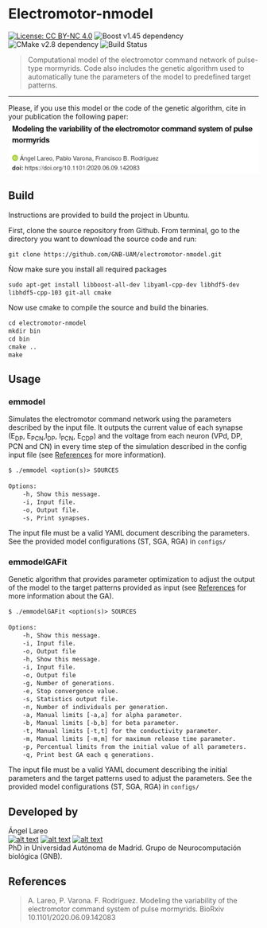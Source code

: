 <!-- Please don't remove this: Grab your social icons from https://github.com/carlsednaoui/gitsocial -->
<!-- display the social media buttons in your README -->

<!-- links to social media icons -->
<!-- no need to change these -->

<!-- icons with padding -->

[1.1]: http://i.imgur.com/tXSoThF.png (twitter icon with padding)
[2.1]: http://i.imgur.com/P3YfQoD.png (facebook icon with padding)
[3.1]: http://i.imgur.com/0o48UoR.png (github icon with padding)

<!-- icons without padding. great to use in a sentence. -->

[1.2]: http://i.imgur.com/wWzX9uB.png (twitter icon without padding)
[2.2]: http://i.imgur.com/fep1WsG.png (facebook icon without padding)
[3.2]: http://i.imgur.com/9I6NRUm.png (github icon without padding)


<!-- links to your social media accounts -->
<!-- update these accordingly -->

[1]: http://www.twitter.com/ALFXogo
[2]: http://www.facebook.com/ALFXogo
[3]: http://www.github.com/angellareo

# Electromotor-nmodel
[![License: CC BY-NC 4.0](https://img.shields.io/badge/License-CC%20BY--NC%204.0-lightgrey.svg?style=flat-square)](https://creativecommons.org/licenses/by-nc/4.0/)
![Boost v1.45 dependency](https://img.shields.io/badge/boost-v1.45-blue?style=flat-square)
![CMake v2.8 dependency](https://img.shields.io/badge/cmake-v2.8-blue?style=flat-square)
![Build Status](https://img.shields.io/travis/GNB-UAM/electromotor-nmodel/master.svg?style=flat-square)

 > Computational model of the electromotor command network of pulse-type mormyrids. Code also includes the genetic algorithm used to automatically tune the parameters of the model to predefined target patterns.
---

Please, if you use this model or the code of the genetic algorithm, cite in your publication the following paper:
[![BioRxiv 10.1101/2020.06.09.142083](preprint-header.png)](https://www.biorxiv.org/content/10.1101/2020.06.09.142083v1)


## Build

Instructions are provided to build the project in Ubuntu.

First, clone the source repository from Github. From terminal, go to the directory you want to download the source code and run:
```
git clone https://github.com/GNB-UAM/electromotor-nmodel.git
```

Ǹow make sure you install all required packages
```
sudo apt-get install libboost-all-dev libyaml-cpp-dev libhdf5-dev libhdf5-cpp-103 git-all cmake
```
Now use cmake to compile the source and build the binaries.
```
cd electromotor-nmodel
mkdir bin
cd bin
cmake ..
make
```

## Usage

### emmodel

Simulates the electromotor command network using the parameters described by the input file. It outputs the current value of each synapse (E<sub>DP</sub>, E<sub>PCN</sub>,I<sub>DP</sub>, I<sub>PCN</sub>, E<sub>CDP</sub>) and the voltage from each neuron (VPd, DP, PCN and CN) in every time step of the simulation described in the config input file (see [References](#References) for more information).

```
$ ./emmodel <option(s)> SOURCES

Options:
    -h, Show this message.
    -i, Input file.
    -o, Output file.
    -s, Print synapses.

```

The input file must be a valid YAML document describing the parameters. See the provided model configurations (ST, SGA, RGA) in `configs/`

### emmodelGAFit

Genetic algorithm that provides parameter optimization to adjust the output of the model to the target patterns provided as input (see [References](#References) for more information about the GA).


```
$ ./emmodelGAFit <option(s)> SOURCES

Options:
    -h, Show this message.
    -i, Input file.
    -o, Output file
    -h, Show this message.
    -i, Input file.
    -o, Output file
    -g, Number of generations.
    -e, Stop convergence value.
    -s, Statistics output file.
    -n, Number of individuals per generation.
    -a, Manual limits [-a,a] for alpha parameter.
    -b, Manual limits [-b,b] for beta parameter.
    -t, Manual limits [-t,t] for the conductivity parameter.
    -m, Manual limits [-m,m] for maximum release time parameter.
    -p, Percentual limits from the initial value of all parameters.
    -q, Print best GA each q generations.
```

The input file must be a valid YAML document describing the initial parameters and the target patterns used to adjust the parameters. See the provided model configurations (ST, SGA, RGA) in `configs/`

## Developed by 

Ángel Lareo <br/>
[![alt text][1.1]][1]
[![alt text][2.1]][2]
[![alt text][3.1]][3] <br/>
PhD in Universidad Autónoma de Madrid. Grupo de Neurocomputación biológica (GNB).


## References
 > A. Lareo, P. Varona. F. Rodríguez. Modeling the variability of the electromotor command system of pulse mormyrids. BioRxiv 10.1101/2020.06.09.142083
